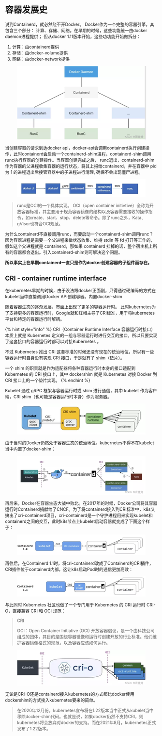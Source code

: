 # 容器发展史

说到Containerd，就必然绕不开Docker。 Docker作为一个完整的容器引擎，其包含三个部分： 计算、存储、网络。在早期的时候，这些功能统一由docker daemon进程提供； 但从docker 1.11版本开始，这些功功能开始做拆分：

1. 计算：由containerd提供&#x20;
2. 存储：由docker-volume提供&#x20;
3. 网络：由docker-network提供

<figure><img src="../../.gitbook/assets/image (1) (1) (1) (1) (1) (1) (1) (1) (1) (1) (1) (1) (1) (1) (1) (1) (1) (1).png" alt=""><figcaption></figcaption></figure>

当创建容器的请求到达docker api，docker-api会调用containerd执行创建操作，此时containerd会启动一个containerd-shim进程，containerd-shim调用runc执行容器的创建操作。当容器创建完成之后， runc退出，containerd-shim作为容器的父进程收集容器的运行状态，将其上报给containerd，并在容器中 pid 为 1 的进程退出后接管容器中的子进程进行清理, 确保不会出现僵尸进程。

<figure><img src="../../.gitbook/assets/image (2) (1) (1) (1) (1) (1) (1) (1) (1) (1) (1) (1) (1) (1) (1) (1).png" alt=""><figcaption></figcaption></figure>

> runc是OCI的一个具体实现。 OCI（open container initivtive）全称为开放容器标准，其主要用于规范容器镜像的结构以及容器需要接收的操作指令，如create、start、stop、delete等命令。除了runc之外，Kata、gVisor也符合OCI规范。

为什么containerd不直接调用runc，而要启动一个containerd-shim调用runc？因为容器进程是需要一个父进程来做状态收集、维持 stdin 等 fd 打开等工作的，假如这个父进程就是 containerd，那如果 containerd 挂掉的话，整个宿主机上所有的容器都会退出。引入containerd-shim则可解决这个问题。

**所以事实上在早期containerd一直只是作为docker创建容器的子组件而存在。**

## CRI - container runtime interface

在kubernetes早期的时候，由于没法跟docker正面刚，只得通过硬编码的方式在kubelet当中直接调用Docker API创建容器。内置docker-shim

随着容器生态的逐渐发展，市面上出现了更多的容器运行时。 此时kubernetes为了支持更多的容器运行时，Google就和红帽主导了CRI标准，用于将kubernetes平台和特定的容器运行时解耦。&#x20;

{% hint style="info" %}
CRI（Container Runtime Interface 容器运行时接口） 本质上就是 Kubernetes 定义的一组与容器运行时进行交互的接口，所以只要实现了这套接口的容器运行时都可以对接Kubernetes 。

不过 Kubernetes 推出 CRI 这套标准的时候还没有现在的统治地位，所以有一些容器运行时自身没有实现 CRI 接口，于是就有了 shim（垫片）。

一个 shim 的职责就是作为适配器将各种容器运行时本身的接口适配到 Kubernetes 的 CRI 接口上，其中 dockershim 就是 Kubernetes 对接 Docker 到 CRI 接口上的一个垫片实现。
{% endhint %}

Kubelet 通过 gRPC 框架与容器运行时或 shim 进行通信，其中 kubelet 作为客户端，CRI shim（也可能是容器运行时本身）作为服务器。

<figure><img src="../../.gitbook/assets/image (3) (1) (1) (1) (1) (1) (1) (1) (1) (1) (1) (1) (1) (1).png" alt=""><figcaption></figcaption></figure>

由于当时的Docker仍然处于容器生态的统治地位。kubernetes不得不在kubelet当中内置了docker-shim：

<figure><img src="../../.gitbook/assets/image (4) (1) (1) (1) (1) (1) (1) (1) (1) (1) (1) (1).png" alt=""><figcaption></figcaption></figure>

再后来，Docker在容器生态大战中败北。在2017年的时候，Docker公司将其容器运行时Containerd捐献给了CNCF。为了将containerd接入到CRI标准中，k8s又搞出了cri-containerd项目，cri-containerd是一个守护进程用来实现kubelet和containerd之间的交互，此时k8s节点上kubelet启动容器就变成了下面这个样子：

<figure><img src="../../.gitbook/assets/image (5) (1) (1) (1) (1) (1) (1) (1) (1).png" alt=""><figcaption></figcaption></figure>

再往后，在Containerd 1.1时，将cri-containerd改成了Containerd的CRI插件，CRI插件位于containerd内部，这让k8s启动Pod时的通信更加高效：

<figure><img src="../../.gitbook/assets/image (6) (1) (1) (1) (1) (1) (1) (1) (1).png" alt=""><figcaption></figcaption></figure>

与此同时 Kubernetes 社区也做了一个专门用于 Kubernetes 的 CRI 运行时 CRI-O，直接兼容 CRI 和 OCI 规范：

> CRI
>
> OCI：Open Container Initiative (OCI) 开放容器倡议，是一个由科技公司组成的团体，其目的是围绕容器镜像和运行时创建开放的行业标准。他们维护容器镜像格式的规范，以及容器应该如何运行。

<figure><img src="../../.gitbook/assets/image (7) (1) (1) (1) (1) (1) (1) (1) (1).png" alt=""><figcaption></figcaption></figure>

无论是CRI-O还是containerd接入kubernetes的方式都比docker使用dockershim的方式接入kubernetes要来的简单。

> 在2020年12月份，kubernetes宣布将在1.22版本当中正式从kubelet当中移除docker-shim代码。也就是说，如果docker仍然不支持CRI，则kubernetes将会放弃对docker的支持。而在2021年8月，kubernetes正式发布了1.22版本。
